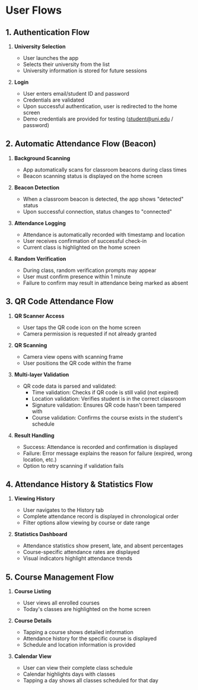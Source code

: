 # User Flows

## 1. Authentication Flow

1. **University Selection**
   - User launches the app
   - Selects their university from the list
   - University information is stored for future sessions

2. **Login**
   - User enters email/student ID and password
   - Credentials are validated
   - Upon successful authentication, user is redirected to the home screen
   - Demo credentials are provided for testing (student@uni.edu / password)

## 2. Automatic Attendance Flow (Beacon)

1. **Background Scanning**
   - App automatically scans for classroom beacons during class times
   - Beacon scanning status is displayed on the home screen

2. **Beacon Detection**
   - When a classroom beacon is detected, the app shows "detected" status
   - Upon successful connection, status changes to "connected"

3. **Attendance Logging**
   - Attendance is automatically recorded with timestamp and location
   - User receives confirmation of successful check-in
   - Current class is highlighted on the home screen

4. **Random Verification**
   - During class, random verification prompts may appear
   - User must confirm presence within 1 minute
   - Failure to confirm may result in attendance being marked as absent

## 3. QR Code Attendance Flow

1. **QR Scanner Access**
   - User taps the QR code icon on the home screen
   - Camera permission is requested if not already granted

2. **QR Scanning**
   - Camera view opens with scanning frame
   - User positions the QR code within the frame

3. **Multi-layer Validation**
   - QR code data is parsed and validated:
     - Time validation: Checks if QR code is still valid (not expired)
     - Location validation: Verifies student is in the correct classroom
     - Signature validation: Ensures QR code hasn't been tampered with
     - Course validation: Confirms the course exists in the student's schedule

4. **Result Handling**
   - Success: Attendance is recorded and confirmation is displayed
   - Failure: Error message explains the reason for failure (expired, wrong location, etc.)
   - Option to retry scanning if validation fails

## 4. Attendance History & Statistics Flow

1. **Viewing History**
   - User navigates to the History tab
   - Complete attendance record is displayed in chronological order
   - Filter options allow viewing by course or date range

2. **Statistics Dashboard**
   - Attendance statistics show present, late, and absent percentages
   - Course-specific attendance rates are displayed
   - Visual indicators highlight attendance trends

## 5. Course Management Flow

1. **Course Listing**
   - User views all enrolled courses
   - Today's classes are highlighted on the home screen

2. **Course Details**
   - Tapping a course shows detailed information
   - Attendance history for the specific course is displayed
   - Schedule and location information is provided

3. **Calendar View**
   - User can view their complete class schedule
   - Calendar highlights days with classes
   - Tapping a day shows all classes scheduled for that day